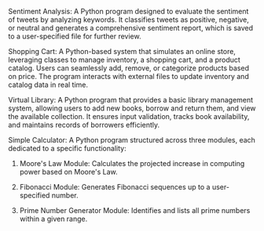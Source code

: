 Sentiment Analysis:
A Python program designed to evaluate the sentiment of tweets by analyzing keywords. It classifies tweets as positive, negative, or neutral and generates a comprehensive sentiment report, which is saved to a user-specified file for further review.

Shopping Cart:
A Python-based system that simulates an online store, leveraging classes to manage inventory, a shopping cart, and a product catalog. Users can seamlessly add, remove, or categorize products based on price. The program interacts with external files to update inventory and catalog data in real time.

Virtual Library:
A Python program that provides a basic library management system, allowing users to add new books, borrow and return them, and view the available collection. It ensures input validation, tracks book availability, and maintains records of borrowers efficiently.

Simple Calculator:
A Python program structured across three modules, each dedicated to a specific functionality:

1) Moore's Law Module: Calculates the projected increase in computing power based on Moore's Law.

2) Fibonacci Module: Generates Fibonacci sequences up to a user-specified number.

3) Prime Number Generator Module: Identifies and lists all prime numbers within a given range.